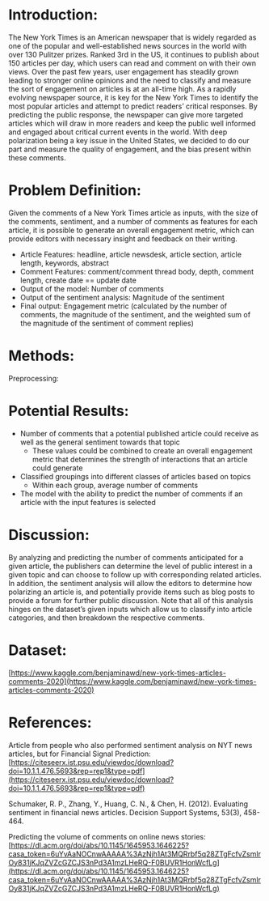 # Introduction:

The New York Times is an American newspaper that is widely regarded as one of the popular and well-established news sources in the world with over 130 Pulitzer prizes. Ranked 3rd in the US, it continues to publish about 150 articles per day, which users can read and comment on with their own views. Over the past few years, user engagement has steadily grown leading to stronger online opinions and the need to classify and measure the sort of engagement on articles is at an all-time high. As a rapidly evolving newspaper source, it is key for the New York Times to identify the most popular articles and attempt to predict readers’ critical responses. By predicting the public response, the newspaper can give more targeted articles which will draw in more readers and keep the public well informed and engaged about critical current events in the world. With deep polarization being a key issue in the United States, we decided to do our part and measure the quality of engagement, and the bias present within these comments.

# Problem Definition:

Given the comments of a New York Times article as inputs, with the size of the comments, sentiment, and a number of comments as features for each article, it is possible to generate an overall engagement metric, which can provide editors with necessary insight and feedback on their writing.

* Article Features: headline, article newsdesk, article section, article length, keywords, abstract
* Comment Features: comment/comment thread body, depth, comment length, create date == update date
* Output of the model: Number of comments
* Output of the sentiment analysis: Magnitude of the sentiment
* Final output: Engagement metric (calculated by the number of comments, the magnitude of the sentiment, and the weighted sum of the magnitude of the sentiment of comment replies)


# Methods:

Preprocessing:


# Potential Results:

* Number of comments that a potential published article could receive as well as the general sentiment towards that topic
  * These values could be combined to create an overall engagement metric that determines the strength of interactions that an article could generate
* Classified groupings into different classes of articles based on topics
  * Within each group, average number of comments
* The model with the ability to predict the number of comments if an article with the input features is selected

# Discussion:

By analyzing and predicting the number of comments anticipated for a given article, the publishers can determine the level of public interest in a given topic and can choose to follow up with corresponding related articles. In addition, the sentiment analysis will allow the editors to determine how polarizing an article is, and potentially provide items such as blog posts to provide a forum for further public discussion. Note that all of this analysis hinges on the dataset’s given inputs which allow us to classify into article categories, and then breakdown the respective comments.

# Dataset:

[https://www.kaggle.com/benjaminawd/new-york-times-articles-comments-2020](https://www.kaggle.com/benjaminawd/new-york-times-articles-comments-2020)

# References:

Article from people who also performed sentiment analysis on NYT news articles, but for Financial Signal Prediction:
[https://citeseerx.ist.psu.edu/viewdoc/download?doi=10.1.1.476.5693&rep=rep1&type=pdf](https://citeseerx.ist.psu.edu/viewdoc/download?doi=10.1.1.476.5693&rep=rep1&type=pdf)

Schumaker, R. P., Zhang, Y., Huang, C. N., & Chen, H. (2012). Evaluating sentiment in financial news articles. Decision Support Systems, 53(3), 458-464.

Predicting the volume of comments on online news stories:
[https://dl.acm.org/doi/abs/10.1145/1645953.1646225?casa_token=6uYvAaNOCnwAAAAA%3AzNjh1At3MQRrbf5q28ZTgFcfvZsmlrOy831jKJqZVZcGZCJS3nPd3A1mzLHeRQ-F0BUVR1HonWcfLg](https://dl.acm.org/doi/abs/10.1145/1645953.1646225?casa_token=6uYvAaNOCnwAAAAA%3AzNjh1At3MQRrbf5q28ZTgFcfvZsmlrOy831jKJqZVZcGZCJS3nPd3A1mzLHeRQ-F0BUVR1HonWcfLg)

